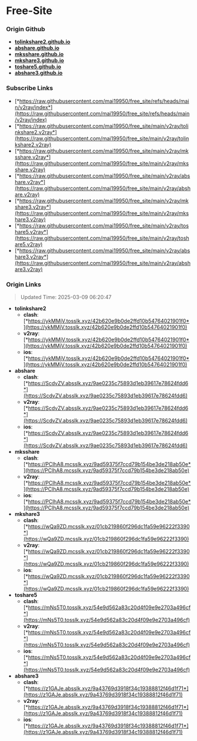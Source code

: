 # Free-Site

### Origin Github

- [**tolinkshare2.github.io**](https://github.com/tolinkshare2/tolinkshare2.github.io)
- [**abshare.github.io**](https://github.com/abshare/abshare.github.io)
- [**mksshare.github.io**](https://github.com/mksshare/mksshare.github.io)
- [**mkshare3.github.io**](https://github.com/mkshare3/mkshare3.github.io)
- [**toshare5.github.io**](https://github.com/toshare5/toshare5.github.io)
- [**abshare3.github.io**](https://github.com/abshare3/abshare3.github.io)

### Subscribe Links

- [*https://raw.githubusercontent.com/mai19950/free_site/refs/heads/main/v2ray/index*](https://raw.githubusercontent.com/mai19950/free_site/refs/heads/main/v2ray/index)
- [*https://raw.githubusercontent.com/mai19950/free_site/main/v2ray/tolinkshare2.v2ray*](https://raw.githubusercontent.com/mai19950/free_site/main/v2ray/tolinkshare2.v2ray)
- [*https://raw.githubusercontent.com/mai19950/free_site/main/v2ray/mksshare.v2ray*](https://raw.githubusercontent.com/mai19950/free_site/main/v2ray/mksshare.v2ray)
- [*https://raw.githubusercontent.com/mai19950/free_site/main/v2ray/abshare.v2ray*](https://raw.githubusercontent.com/mai19950/free_site/main/v2ray/abshare.v2ray)
- [*https://raw.githubusercontent.com/mai19950/free_site/main/v2ray/mkshare3.v2ray*](https://raw.githubusercontent.com/mai19950/free_site/main/v2ray/mkshare3.v2ray)
- [*https://raw.githubusercontent.com/mai19950/free_site/main/v2ray/toshare5.v2ray*](https://raw.githubusercontent.com/mai19950/free_site/main/v2ray/toshare5.v2ray)
- [*https://raw.githubusercontent.com/mai19950/free_site/main/v2ray/abshare3.v2ray*](https://raw.githubusercontent.com/mai19950/free_site/main/v2ray/abshare3.v2ray)

### Origin Links

> Updated Time: 2025-03-09 06:20:47

- **tolinkshare2**
  - **clash**: [*https://ykMMjV.tosslk.xyz/42b620e9b0de2ffd10b54764021901f0*](https://ykMMjV.tosslk.xyz/42b620e9b0de2ffd10b54764021901f0)
  - **v2ray**: [*https://ykMMjV.tosslk.xyz/42b620e9b0de2ffd10b54764021901f0*](https://ykMMjV.tosslk.xyz/42b620e9b0de2ffd10b54764021901f0)
  - **ios**: [*https://ykMMjV.tosslk.xyz/42b620e9b0de2ffd10b54764021901f0*](https://ykMMjV.tosslk.xyz/42b620e9b0de2ffd10b54764021901f0)
- **abshare**
  - **clash**: [*https://ScdvZV.absslk.xyz/9ae0235c75893d1eb39617e78624fdd6*](https://ScdvZV.absslk.xyz/9ae0235c75893d1eb39617e78624fdd6)
  - **v2ray**: [*https://ScdvZV.absslk.xyz/9ae0235c75893d1eb39617e78624fdd6*](https://ScdvZV.absslk.xyz/9ae0235c75893d1eb39617e78624fdd6)
  - **ios**: [*https://ScdvZV.absslk.xyz/9ae0235c75893d1eb39617e78624fdd6*](https://ScdvZV.absslk.xyz/9ae0235c75893d1eb39617e78624fdd6)
- **mksshare**
  - **clash**: [*https://PClhA8.mcsslk.xyz/9ad59375f7ccd79b154be3de218ab50e*](https://PClhA8.mcsslk.xyz/9ad59375f7ccd79b154be3de218ab50e)
  - **v2ray**: [*https://PClhA8.mcsslk.xyz/9ad59375f7ccd79b154be3de218ab50e*](https://PClhA8.mcsslk.xyz/9ad59375f7ccd79b154be3de218ab50e)
  - **ios**: [*https://PClhA8.mcsslk.xyz/9ad59375f7ccd79b154be3de218ab50e*](https://PClhA8.mcsslk.xyz/9ad59375f7ccd79b154be3de218ab50e)
- **mkshare3**
  - **clash**: [*https://wQa9ZD.mcsslk.xyz/01cb219860f296dc1fa59e96222f3390*](https://wQa9ZD.mcsslk.xyz/01cb219860f296dc1fa59e96222f3390)
  - **v2ray**: [*https://wQa9ZD.mcsslk.xyz/01cb219860f296dc1fa59e96222f3390*](https://wQa9ZD.mcsslk.xyz/01cb219860f296dc1fa59e96222f3390)
  - **ios**: [*https://wQa9ZD.mcsslk.xyz/01cb219860f296dc1fa59e96222f3390*](https://wQa9ZD.mcsslk.xyz/01cb219860f296dc1fa59e96222f3390)
- **toshare5**
  - **clash**: [*https://mNs5T0.tosslk.xyz/54e9d562a83c20d4f09e9e2703a496cf*](https://mNs5T0.tosslk.xyz/54e9d562a83c20d4f09e9e2703a496cf)
  - **v2ray**: [*https://mNs5T0.tosslk.xyz/54e9d562a83c20d4f09e9e2703a496cf*](https://mNs5T0.tosslk.xyz/54e9d562a83c20d4f09e9e2703a496cf)
  - **ios**: [*https://mNs5T0.tosslk.xyz/54e9d562a83c20d4f09e9e2703a496cf*](https://mNs5T0.tosslk.xyz/54e9d562a83c20d4f09e9e2703a496cf)
- **abshare3**
  - **clash**: [*https://z1GAJe.absslk.xyz/9a43769d3918f34c19388812f46d1f71*](https://z1GAJe.absslk.xyz/9a43769d3918f34c19388812f46d1f71)
  - **v2ray**: [*https://z1GAJe.absslk.xyz/9a43769d3918f34c19388812f46d1f71*](https://z1GAJe.absslk.xyz/9a43769d3918f34c19388812f46d1f71)
  - **ios**: [*https://z1GAJe.absslk.xyz/9a43769d3918f34c19388812f46d1f71*](https://z1GAJe.absslk.xyz/9a43769d3918f34c19388812f46d1f71)
